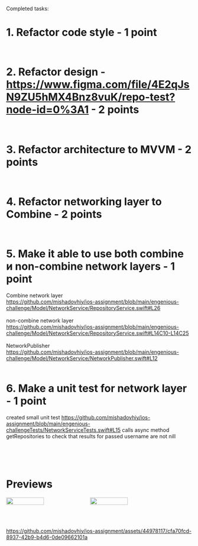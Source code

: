 Completed tasks:<br>
# 1. Refactor code style - 1 point<br><br>
# 2. Refactor design - https://www.figma.com/file/4E2qJsN9ZU5hMX4Bnz8vuK/repo-test?node-id=0%3A1 - 2 points<br><br>
# 3. Refactor architecture to MVVM - 2 points<br><br>
# 4. Refactor networking layer to Combine - 2 points<br><br>
# 5. Make it able to use both combine и non-combine network layers - 1 point<br>
Combine network layer<br>
https://github.com/mishadovhiy/ios-assignment/blob/main/engenious-challenge/Model/NetworkService/RepositoryService.swift#L26 
<br><br>
non-combine network layer<br>
https://github.com/mishadovhiy/ios-assignment/blob/main/engenious-challenge/Model/NetworkService/RepositoryService.swift#L14C10-L14C25
<br><br>
NetworkPublisher<br>
https://github.com/mishadovhiy/ios-assignment/blob/main/engenious-challenge/Model/NetworkService/NetworkPublisher.swift#L12
<br><br>
# 6. Make a unit test for network layer - 1 point
created small unit test
https://github.com/mishadovhiy/ios-assignment/blob/main/engenious-challengeTests/NetworkServiceTests.swift#L15
calls async method getRepositories to check that results for passed username are not nill 


<br><br><br>
# Previews

<div style="display:flex;flex-direction: row;">
<img src="https://github.com/mishadovhiy/ios-assignment/assets/44978117/8de6ca0e-7c5c-4ec2-82a3-d81ef552fb49" width="45%">
<img src="https://github.com/mishadovhiy/ios-assignment/assets/44978117/058b37cc-bf76-47db-95e6-f79a462ee14c" width="45%">
</div>

<br><br>

https://github.com/mishadovhiy/ios-assignment/assets/44978117/cfa70fcd-8937-42b9-b4d6-0de09662101a

